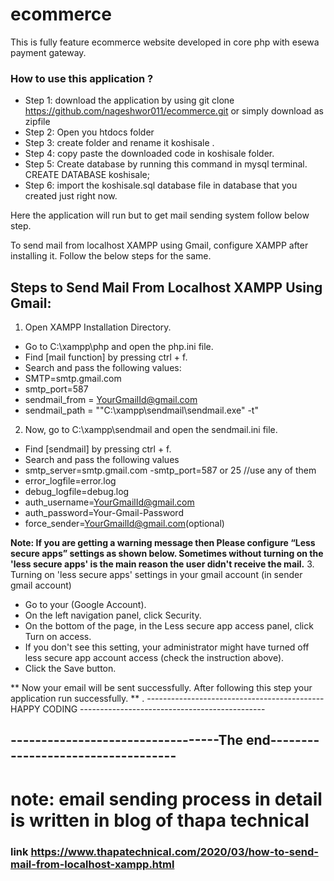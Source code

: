 # ecommerce
This is fully feature ecommerce website developed in core php with esewa payment gateway.
### How to use this application ?
- Step 1: download the application by using git clone https://github.com/nageshwor011/ecommerce.git or simply download as zipfile
- Step 2: Open you htdocs folder  
- Step 3: create folder and rename it koshisale .
- Step 4:  copy paste the downloaded code in koshisale folder.
- Step 5: Create database by running this command in mysql terminal. CREATE DATABASE koshisale;
- Step 6: import the koshisale.sql  database file in database that you created just right now.


Here the application will run but to get mail sending system follow below step.

To send mail from localhost XAMPP using Gmail, configure XAMPP after installing it. Follow the below steps for the same.

## Steps to Send Mail From Localhost XAMPP Using Gmail:
1. Open XAMPP Installation Directory.
- Go to C:\xampp\php and open the php.ini file.
- Find [mail function] by pressing ctrl + f.
- Search and pass the following values:
- SMTP=smtp.gmail.com
- smtp_port=587
- sendmail_from = YourGmailId@gmail.com
- sendmail_path = "\"C:\xampp\sendmail\sendmail.exe\" -t"

2. Now, go to C:\xampp\sendmail and open the sendmail.ini file.
- Find [sendmail] by pressing ctrl + f.
- Search and pass the following values
- smtp_server=smtp.gmail.com
-smtp_port=587 or 25 //use any of them
- error_logfile=error.log
- debug_logfile=debug.log
- auth_username=YourGmailId@gmail.com
- auth_password=Your-Gmail-Password
- force_sender=YourGmailId@gmail.com(optional)


**Note: If you are getting a warning message then Please configure “Less secure apps” settings as shown below. Sometimes without turning on the 'less secure apps' is the main reason the user didn't receive the mail.**
3. Turning on 'less secure apps' settings in your gmail account (in sender gmail account)
- Go to your (Google Account).
- On the left navigation panel, click Security.
- On the bottom of the page, in the Less secure app access panel, click Turn on access.
- If you don't see this setting, your administrator might have turned off less secure app account access (check the instruction above).
- Click the Save button.

** Now your email will be sent successfully. After following this step your application run successfully. **
. --------------------------------------------HAPPY CODING ----------------------------------------------
## ----------------------------------The end----------------------------------- 
# note: email sending process in detail is written in blog of thapa technical
### link https://www.thapatechnical.com/2020/03/how-to-send-mail-from-localhost-xampp.html



